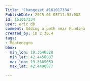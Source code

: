 ```yaml
---
Title: 'Changeset #161017334'
PublishDate: 2025-01-05T11:53:08Z
id: 161017334
user: eric db
comment: Adding a path near Fundina
created_by: iD 2.30.4
tags:
- Montenegro
bbox:
  min_lon: 19.3646528
  min_lat: 42.4458087
  max_lon: 19.3669053
  max_lat: 42.4490877

---
```

